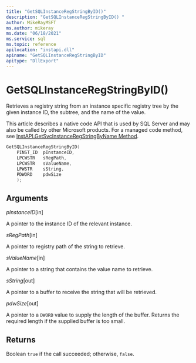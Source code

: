 ```yaml
---
title: "GetSQLInstanceRegStringByID()"
description: "GetSQLInstanceRegStringByID() "
author: MikeRayMSFT
ms.author: mikeray
ms.date: "06/18/2021"
ms.service: sql
ms.topic: reference
apilocation: "instapi.dll"
apiname: "GetSQLInstanceRegStringByID"
apitype: "DllExport"
---
```


# GetSQLInstanceRegStringByID()

Retrieves a registry string from an instance specific registry tree by the given instance ID, the subtree, and the name of the value.

This article describes a native code API that is used by SQL Server and may also be called by other Microsoft products. For a managed code method, see [InstAPI.GetSvcInstanceRegStringByName Method](/dotnet/api/microsoft.sqlserver.instapi.getsvcinstanceregstringbyname).

```c
GetSQLInstanceRegStringByID(
    PINST_ID  pInstanceID,
    LPCWSTR   sRegPath,
    LPCWSTR   sValueName,
    LPWSTR    sString,
    PDWORD    pdwSize
    );
```

## Arguments

*pInstanceID*[in]

A pointer to the instance ID of the relevant instance.

*sRegPath*[in]

A pointer to registry path of the string to retrieve.

*sValueName*[in]

A pointer to a string that contains the value name to retrieve.

*sString*[out]

A pointer to a buffer to receive the string that will be retrieved.

*pdwSize*[out]

A pointer to a `DWORD` value to supply the length of the buffer. Returns the required length if the supplied buffer is too small.

## Returns

Boolean
   `true` if the call succeeded; otherwise, `false`.
